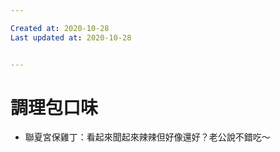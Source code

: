 ```yaml
---

Created at: 2020-10-28
Last updated at: 2020-10-28


---
```


# 調理包口味


* 聯夏宮保雞丁：看起來聞起來辣辣但好像還好？老公說不錯吃～

